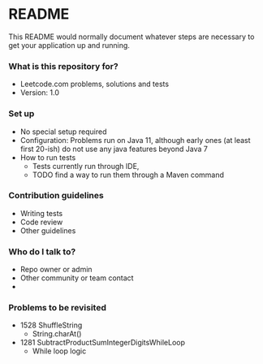 # README #

This README would normally document whatever steps are necessary to get your application up and running.

### What is this repository for? ###

* Leetcode.com problems, solutions and tests
* Version: 1.0

### Set up ###

* No special setup required
* Configuration: Problems run on Java 11, although early ones (at least first 20-ish) do not use any java features beyond Java 7
* How to run tests 
  * Tests currently run through IDE, 
  * TODO find a way to run them through a Maven command

### Contribution guidelines ###

* Writing tests
* Code review
* Other guidelines

### Who do I talk to? ###

* Repo owner or admin
* Other community or team contact
* 
### Problems to be revisited ###
* 1528 ShuffleString
  * String.charAt()
* 1281 SubtractProductSumIntegerDigitsWhileLoop
  * While loop logic
